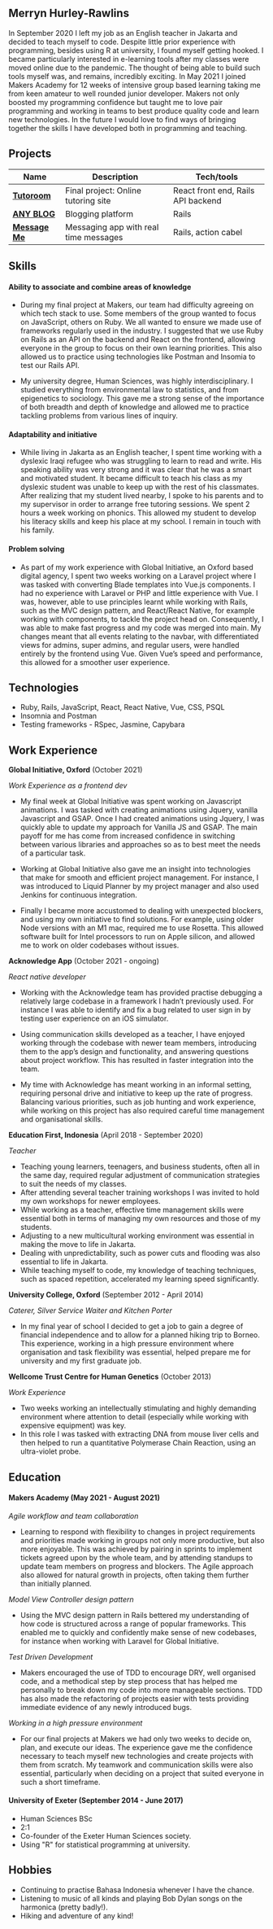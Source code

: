 ## Merryn Hurley-Rawlins

In September 2020 I left my job as an English teacher in Jakarta and decided to teach myself to code. Despite little prior experience with programming, besides using R at university, I found myself getting hooked. I became particularly interested in e-learning tools after my classes were moved online due to the pandemic. The thought of being able to build such tools myself was, and remains, incredibly exciting. In May 2021 I joined Makers Academy for 12 weeks of intensive group based learning taking me from keen amateur to well rounded junior developer. Makers not only boosted my programming confidence but taught me to love pair programming and working in teams to best produce quality code and learn new technologies. In the future I would love to find ways of bringing together the skills I have developed both in programming and teaching. 

## Projects

| Name                         | Description                    | Tech/tools                         |
| ---------------------------- | ------------------------------ | ---------------------------------- |
| **[Tutoroom](https://github.com/merrynhr/tutoroom_be)**            | Final project: Online tutoring site | React front end, Rails API backend |
| **[ANY BLOG](https://github.com/merrynhr/ANY_BLOG)**            | Blogging platform   | Rails                              |
| **[Message Me](https://github.com/merrynhr/message_me)**            | Messaging app with real time messages   | Rails, action cabel                              |



## Skills

#### Ability to associate and combine areas of knowledge 

- During my final project at Makers, our team had difficulty agreeing on which tech stack to use. Some members of the group wanted to focus on JavaScript, others on Ruby. We all wanted to ensure we made use of frameworks regularly used in the industry. I suggested that we use Ruby on Rails as an API on the backend and React on the frontend, allowing everyone in the group to focus on their own learning priorities. This also allowed us to practice using technologies like Postman and Insomia to test our Rails API.

- My university degree, Human Sciences, was highly interdisciplinary. I studied everything from environmental law to statistics, and from epigenetics to sociology.  This gave me a strong sense of the importance of both breadth and depth of knowledge and allowed me to practice tackling problems from various lines of inquiry. 

#### Adaptability and initiative

- While living in Jakarta as an English teacher, I spent time working with a dyslexic Iraqi refugee who was struggling to learn to read and write. His speaking ability was very strong and it was clear that he was a smart and motivated student. It became difficult to teach his class as my dyslexic student was unable to keep up with the rest of his classmates. After realizing that my student lived nearby, I spoke to his parents and to my supervisor in order to arrange free tutoring sessions. We spent 2 hours a week working on phonics. This allowed my student to develop his literacy skills and keep his place at my school. I remain in touch with his family.

#### Problem solving 

- As part of my work experience with Global Initiative, an Oxford based digital agency, I spent two weeks working on a Laravel project where I was tasked with converting Blade templates into Vue.js components. I had no experience with Laravel or PHP and little experience with Vue. I was, however, able to use principles learnt while working with Rails, such as the MVC design pattern, and React/React Native, for example working with components, to tackle the project head on. Consequently, I was able to make fast progress and my code was merged into main. My changes meant that all events relating to the navbar, with differentiated views for admins, super admins, and regular users, were handled entirely by the frontend using Vue. Given Vue’s speed and performance, this allowed for a smoother user experience.  


## Technologies

- Ruby, Rails, JavaScript, React, React Native, Vue, CSS, PSQL 
- Insomnia and Postman
- Testing frameworks - RSpec, Jasmine, Capybara

## Work Experience

**Global Initiative, Oxford** (October 2021)

_Work Experience as a frontend dev_
- My final week at Global Initiative was spent working on Javascript animations. I was tasked with creating animations using Jquery, vanilla Javascript and GSAP. Once I had created animations using Jquery, I was quickly able to update my approach for Vanilla JS and GSAP. The main payoff for me has come from increased confidence in switching between various libraries and approaches so as to best meet the needs of a particular task.

- Working at Global Initiative also gave me an insight into technologies that make for smooth and efficient project management. For instance, I was introduced to Liquid Planner by my project manager and also used Jenkins for continuous integration. 

- Finally I became more accustomed to dealing with unexpected blockers, and using my own initiative to find solutions. For example, using older Node versions with an M1 mac, required me to use Rosetta. This allowed software built for Intel processors to run on Apple silicon, and allowed me to work on older codebases without issues.  


**Acknowledge App** (October 2021 - ongoing)

_React native developer_
- Working with the Acknowledge team has provided practise debugging a relatively large codebase in a framework I hadn’t previously used. For instance I was able to identify and fix a bug related to user sign in by testing user experience on an iOS simulator.

- Using communication skills developed as a teacher, I have enjoyed working through the codebase with newer team members, introducing them to the app’s design and functionality, and answering questions about project workflow. This has resulted in faster integration into the team. 

- My time with Acknowledge has meant working in an informal setting, requiring personal drive and initiative to keep up the rate of progress. Balancing various priorities, such as job hunting and work experience, while working on this project has also required careful time management and organisational skills.


**Education First, Indonesia** (April 2018 - September 2020)  

_Teacher_
- Teaching young learners, teenagers, and business students, often all in the same day, required regular adjustment of communication strategies to suit the needs of my classes.  
- After attending several teacher training workshops I was invited to hold my own workshops for newer employees. 
- While working as a teacher, effective time management skills were essential both in terms of managing my own resources and those of my students. 
- Adjusting to a new multicultural working environment was essential in making the move to life in Jakarta. 
- Dealing with unpredictability, such as power cuts and flooding was also essential to life in Jakarta.  
- While teaching myself to code, my knowledge of teaching techniques, such as spaced repetition, accelerated my learning speed significantly. 

**University College, Oxford** (September 2012 - April 2014)  

_Caterer, Silver Service Waiter and Kitchen Porter_
- In my final year of school I decided to get a job to gain a degree of financial independence and to allow for a planned hiking trip to Borneo. This experience, working in a high pressure environment where organisation and task flexibility was essential, helped prepare me for university and my first graduate job.  

**Wellcome Trust Centre for Human Genetics** (October 2013)

_Work Experience_
- Two weeks working an intellectually stimulating and highly demanding environment where attention to detail (especially while working with expensive equipment) was key.
- In this role I was tasked with extracting DNA from mouse liver cells and then helped to run a quantitative Polymerase Chain Reaction, using an ultra-violet probe. 

## Education

#### Makers Academy (May 2021 - August 2021)
_Agile workflow and team collaboration_
- Learning to respond with flexibility to changes in project requirements and priorities made working in groups not only more productive, but also more enjoyable. This was achieved by pairing in sprints to implement tickets agreed upon by the whole team, and by attending standups to update team members on progress and blockers. The Agile approach also allowed for natural growth in projects, often taking them further than initially planned.  

_Model View Controller design pattern_
- Using the MVC design pattern in Rails bettered my understanding of how code is structured across a range of popular frameworks. This enabled me to quickly and confidently make sense of new codebases, for instance when working with Laravel for Global Initiative.

_Test Driven Development_
- Makers encouraged the use of TDD to encourage DRY, well organised code, and a methodical step by step process that has helped me personally to break down my code into more manageable sections. TDD has also made the refactoring of projects easier with tests providing immediate evidence of any newly introduced bugs.

_Working in a high pressure environment_
- For our final projects at Makers we had only two weeks to decide on, plan, and execute our ideas. The experience gave me the confidence necessary to teach myself new technologies and create projects with them from scratch. My teamwork and communication skills were also essential, particularly when deciding on a project that suited everyone in such a short timeframe.     


#### University of Exeter (September 2014 - June 2017)

- Human Sciences BSc
- 2:1
- Co-founder of the Exeter Human Sciences society. 
- Using "R" for statistical programming at university. 

## Hobbies

- Continuing to practise Bahasa Indonesia whenever I have the chance.
- Listening to music of all kinds and playing Bob Dylan songs on the harmonica (pretty badly!).
- Hiking and adventure of any kind! 

